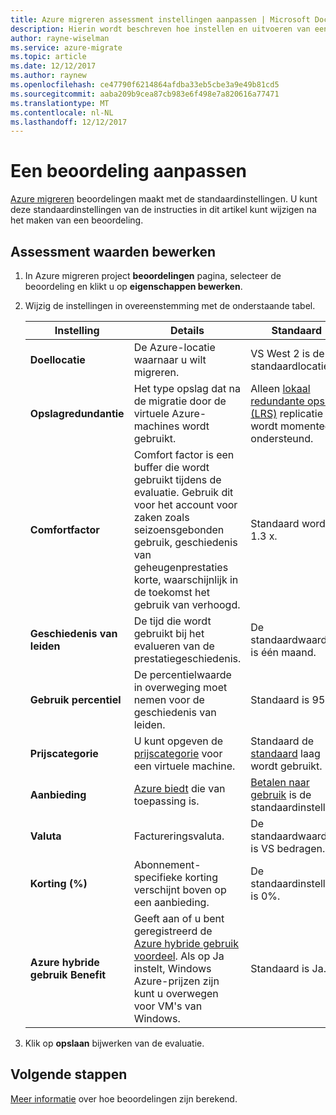 ```yaml
---
title: Azure migreren assessment instellingen aanpassen | Microsoft Docs
description: Hierin wordt beschreven hoe instellen en uitvoeren van een beoordeling voor VMware-machines migreren naar Azure met de Azure-migratie-Planner
author: rayne-wiselman
ms.service: azure-migrate
ms.topic: article
ms.date: 12/12/2017
ms.author: raynew
ms.openlocfilehash: ce47790f6214864afdba33eb5cbe3a9e49b81cd5
ms.sourcegitcommit: aaba209b9cea87cb983e6f498e7a820616a77471
ms.translationtype: MT
ms.contentlocale: nl-NL
ms.lasthandoff: 12/12/2017
---
```

# <a name="customize-an-assessment"></a>Een beoordeling aanpassen

[Azure migreren](migrate-overview.md) beoordelingen maakt met de standaardinstellingen. U kunt deze standaardinstellingen van de instructies in dit artikel kunt wijzigen na het maken van een beoordeling.


## <a name="edit-assessment-values"></a>Assessment waarden bewerken

1. In Azure migreren project **beoordelingen** pagina, selecteer de beoordeling en klikt u op **eigenschappen bewerken**.
2. Wijzig de instellingen in overeenstemming met de onderstaande tabel.

    **Instelling** | **Details** | **Standaard**
    --- | --- | ---
    **Doellocatie** | De Azure-locatie waarnaar u wilt migreren. |  VS West 2 is de standaardlocatie.
    **Opslagredundantie** | Het type opslag dat na de migratie door de virtuele Azure-machines wordt gebruikt. | Alleen [lokaal redundante opslag (LRS)](../storage/common/storage-redundancy.md#locally-redundant-storage) replicatie wordt momenteel ondersteund.
    **Comfortfactor** | Comfort factor is een buffer die wordt gebruikt tijdens de evaluatie. Gebruik dit voor het account voor zaken zoals seizoensgebonden gebruik, geschiedenis van geheugenprestaties korte, waarschijnlijk in de toekomst het gebruik van verhoogd. | Standaard wordt 1.3 x.
    **Geschiedenis van leiden** | De tijd die wordt gebruikt bij het evalueren van de prestatiegeschiedenis. | De standaardwaarde is één maand.
    **Gebruik percentiel** | De percentielwaarde in overweging moet nemen voor de geschiedenis van leiden. | Standaard is 95%.
    **Prijscategorie** | U kunt opgeven de [prijscategorie](https://azure.microsoft.com/blog/basic-tier-virtual-machines-2/) voor een virtuele machine.  | Standaard de [standaard](../virtual-machines/windows/sizes-general.md) laag wordt gebruikt.
    **Aanbieding** | [Azure biedt](https://azure.microsoft.com/support/legal/offer-details/) die van toepassing is. | [Betalen naar gebruik](https://azure.microsoft.com/offers/ms-azr-0003p/) is de standaardinstelling.
    **Valuta** | Factureringsvaluta. | De standaardwaarde is VS bedragen.
    **Korting (%)** | Abonnement-specifieke korting verschijnt boven op een aanbieding. | De standaardinstelling is 0%.
    **Azure hybride gebruik Benefit** | Geeft aan of u bent geregistreerd de [Azure hybride gebruik voordeel](https://azure.microsoft.com/pricing/hybrid-use-benefit/). Als op Ja instelt, Windows Azure-prijzen zijn kunt u overwegen voor VM's van Windows. | Standaard is Ja.

3. Klik op **opslaan** bijwerken van de evaluatie.


## <a name="next-steps"></a>Volgende stappen

[Meer informatie](concepts-assessment-calculation.md) over hoe beoordelingen zijn berekend.
